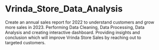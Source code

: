 # Vrinda_Store_Data_Analysis

Create an annual sales report for 2022 to understand customers and grow more sales in 2023.
Performing Data Cleaning, Data Processing, Data Analysis and creating interactive dashboard.
Providing insights and conclusion which will improve Vrinda Store Sales by reaching out to targeted customers.
